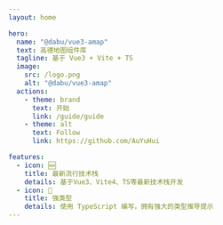 ```yaml
---
layout: home

hero:
  name: "@dabu/vue3-amap"
  text: 高德地图组件库
  tagline: 基于 Vue3 + Vite + TS
  image:
    src: /logo.png
    alt: "@dabu/vue3-amap"
  actions:
    - theme: brand
      text: 开始
      link: /guide/guide
    - theme: alt
      text: Follow
      link: https://github.com/AuYuHui

features:
  - icon: 🆕
    title: 最新流行技术栈
    details: 基于Vue3、Vite4、TS等最新技术栈开发
  - icon: 🦾
    title: 强类型
    details: 使用 TypeScript 编写，拥有强大的类型推导提示
---
```


<script setup>
import { onMounted, h } from 'vue'
import { useMessage } from "./components/message"
import { addReleaseTag } from './.vitepress/utils/addReleaseTag.js'

onMounted(() => {
  addReleaseTag()
})

const mess = h("span", {}, [
  "文档使用",
  h(
    "a",
    {
      href: "https://vitepress.vuejs.org/",
      target: "_blank",
      style: {
        color: "#409eff",
      },
    },
    [" vitepress "]
  ),
  h(
    "span",
    "编写，vitepress 处于非稳定版本阶段，如点击页面遇到卡顿，请刷新浏览器即可"
  ),
])

const { message } = useMessage()

if(process.env.NODE_ENV !== 'development') message?.info(() => mess, { closable: true, duration: 12000 })
</script>
